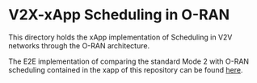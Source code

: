 # V2X-xApp Scheduling in O-RAN
This directory holds the xApp implementation of Scheduling in V2V networks through the O-RAN architecture.

The E2E implementation of comparing the standard Mode 2 with O-RAN scheduling contained in the xapp of this repository can be found [here](https://github.com/fgjeci/v2x-oran-scheduling).
